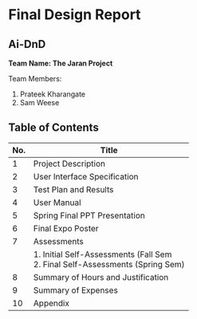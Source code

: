 # Final Design Report
## Ai-DnD
**Team Name: The Jaran Project**

Team Members: 
1. Prateek Kharangate
2. Sam Weese

## Table of Contents

| No.| Title|
|---|-------------|
| 1 | Project Description |
| 2 | User Interface Specification |
| 3 | Test Plan and Results |
| 4 | User Manual |
| 5 | Spring Final PPT Presentation |
| 6 | Final Expo Poster |
| 7 | Assessments |
|   | 1. Initial Self-Assessments (Fall Sem<br> 2. Final Self-Assessments (Spring Sem)|
| 8 | Summary of Hours and Justification |
| 9 | Summary of Expenses |
| 10 | Appendix |

